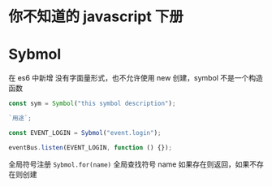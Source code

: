# 你不知道的 javascript 下册

# Sybmol

在 es6 中新增
没有字面量形式，也不允许使用 new 创建，symbol 不是一个构造函数

```javascript
const sym = Symbol("this symbol description");

`用途`;

const EVENT_LOGIN = Sybmol("event.login");

eventBus.listen(EVENT_LOGIN, function () {});
```

全局符号注册 `Sybmol.for(name)`
全局查找符号 name 如果存在则返回，如果不存在则创建
